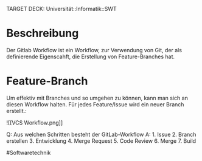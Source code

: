 TARGET DECK: Universität::Informatik::SWT

# Beschreibung
Der Gitlab Workflow ist ein Workflow, zur Verwendung von Git, der als definierende Eigenscahft, die Erstellung von Feature-Branches hat.


# Feature-Branch
Um effektiv mit Branches und so umgehen zu können, kann man sich an diesen Workflow halten. Für jedes Feature/Issue wird ein neuer Branch erstellt.:

![[VCS Workflow.png]]

Q: Aus welchen Schritten besteht der GitLab-Workflow
A: 1. Issue
2. Branch erstellen
3. Entwicklung
4. Merge Request
5. Code Review
6. Merge
7. Build
<!--ID: 1642952243185-->


#Softwaretechnik 


